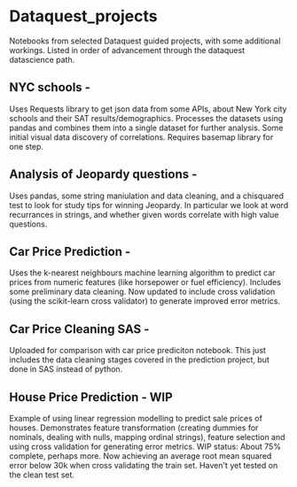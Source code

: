 # Dataquest_projects
Notebooks from selected Dataquest guided projects, with some additional workings. Listed in order of advancement through the dataquest datascience path.

## NYC schools - 
Uses Requests library to get json data from some APIs, about New York city schools and their SAT results/demographics. Processes the datasets using pandas and combines them into a single dataset for further analysis. Some initial visual data discovery of correlations. Requires basemap library for one step. 

## Analysis of Jeopardy questions - 
Uses pandas, some string maniulation and data cleaning, and a chisquared test to look for study tips for winning Jeopardy. In particular we look at word recurrances in strings, and whether given words correlate with high value questions.

## Car Price Prediction - 
Uses the k-nearest neighbours machine learning algorithm to predict car prices from numeric features (like horsepower or fuel efficiency). Includes some preliminary data cleaning. Now updated to include cross validation (using the scikit-learn cross validator) to generate improved error metrics.

## Car Price Cleaning SAS -
Uploaded for comparison with car price prediciton notebook. This just includes the data cleaning stages covered in the prediction project, but done in SAS instead of python.

## House Price Prediction - WIP
Example of using linear regression modelling to predict sale prices of houses. Demonstrates feature transformation (creating dummies for nominals, dealing with nulls, mapping ordinal strings), feature selection and using cross validation for generating error metrics.
WIP status: About 75% complete, perhaps more. Now achieving an average root mean squared error below 30k when cross validating the train set. Haven't yet tested on the clean test set.
